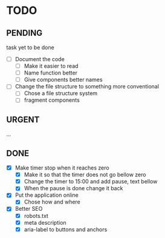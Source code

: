 # TODO

## PENDING

task yet to be done

- [ ] Document the code
  - [ ] Make it easier to read
  - [ ] Name function better
  - [ ] Give components better names
- [ ] Change the file structure to something more conventional
  - [ ] Chose a file structure system
  - [ ] fragment components

## URGENT

...

## DONE

- [x] Make timer stop when it reaches zero
  - [x] Make it so that the timer does not go bellow zero
  - [x] Change the timer to 15:00 and add pause, text bellow
  - [x] When the pause is done change it back
- [x] Put the application online
  - [x] Chose how and where
- [x] Better SEO
  - [x] robots.txt
  - [x] meta description
  - [x] aria-label to buttons and anchors
